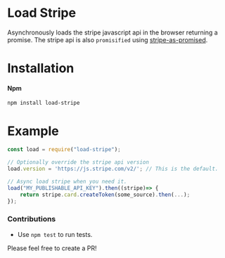 # Load Stripe
Asynchronously loads the stripe javascript api in the browser returning a promise.
The stripe api is also `promisified` using [stripe-as-promised](https://github.com/bendrucker/stripe-as-promised).

# Installation

#### Npm
```console
npm install load-stripe
```

# Example

```js
const load = require("load-stripe");

// Optionally override the stripe api version
load.version = 'https://js.stripe.com/v2/'; // This is the default.

// Async load stripe when you need it.
load("MY_PUBLISHABLE_API_KEY").then((stripe)=> {
	return stripe.card.createToken(some_source).then(...);
});
```

### Contributions

* Use `npm test` to run tests.

Please feel free to create a PR!
